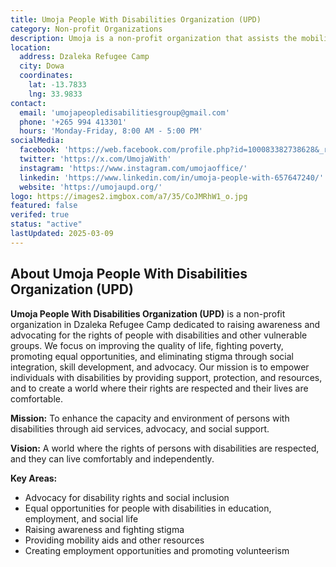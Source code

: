 ```yaml
---
title: Umoja People With Disabilities Organization (UPD)
category: Non-profit Organizations
description: Umoja is a non-profit organization that assists the mobility challenged individuals to build better lives through social integration, skill development, and useful representation in all aspects of life.
location:
  address: Dzaleka Refugee Camp
  city: Dowa
  coordinates:
    lat: -13.7833
    lng: 33.9833
contact:
  email: 'umojapeopledisabilitiesgroup@gmail.com'
  phone: '+265 994 413301'
  hours: 'Monday-Friday, 8:00 AM - 5:00 PM'
socialMedia:
  facebook: 'https://web.facebook.com/profile.php?id=100083382738628&_rdc=1&_rdr'
  twitter: 'https://x.com/UmojaWith'
  instagram: 'https://www.instagram.com/umojaoffice/'
  linkedin: 'https://www.linkedin.com/in/umoja-people-with-657647240/'
  website: 'https://umojaupd.org/'
logo: https://images2.imgbox.com/a7/35/CoJMRhW1_o.jpg
featured: false
verifed: true
status: "active"
lastUpdated: 2025-03-09
---
```


## About Umoja People With Disabilities Organization (UPD)

**Umoja People With Disabilities Organization (UPD)** is a non-profit organization in Dzaleka Refugee Camp dedicated to raising awareness and advocating for the rights of people with disabilities and other vulnerable groups. We focus on improving the quality of life, fighting poverty, promoting equal opportunities, and eliminating stigma through social integration, skill development, and advocacy. Our mission is to empower individuals with disabilities by providing support, protection, and resources, and to create a world where their rights are respected and their lives are comfortable.

**Mission:** To enhance the capacity and environment of persons with disabilities through aid services, advocacy, and social support.

**Vision:** A world where the rights of persons with disabilities are respected, and they can live comfortably and independently.

**Key Areas:**
- Advocacy for disability rights and social inclusion
- Equal opportunities for people with disabilities in education, employment, and social life
- Raising awareness and fighting stigma
- Providing mobility aids and other resources
- Creating employment opportunities and promoting volunteerism



